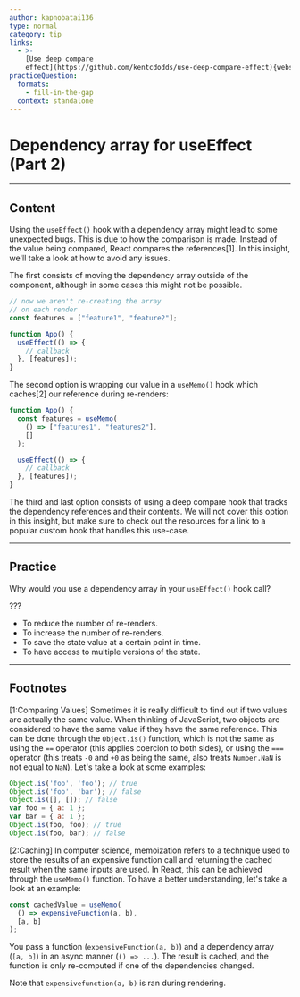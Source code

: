 ```yaml
---
author: kapnobatai136
type: normal
category: tip
links:
  - >-
    [Use deep compare
    effect](https://github.com/kentcdodds/use-deep-compare-effect){website}
practiceQuestion:
  formats:
    - fill-in-the-gap
  context: standalone
---
```


# Dependency array for useEffect (Part 2)


---

## Content

Using the `useEffect()` hook with a dependency array might lead to some unexpected bugs. This is due to how the comparison is made. Instead of the value being compared, React compares the references[1]. In this insight, we'll take a look at how to avoid any issues. 

The first consists of moving the dependency array outside of the component, although in some cases this might not be possible.

```js
// now we aren't re-creating the array
// on each render
const features = ["feature1", "feature2"];

function App() {
  useEffect(() => {
    // callback
  }, [features]);
}
```

The second option is wrapping our value in a `useMemo()` hook which caches[2] our reference during re-renders:

```js
function App() {
  const features = useMemo(
    () => ["features1", "features2"],
    []
  );

  useEffect(() => {
    // callback
  }, [features]);
}
```

The third and last option consists of using a deep compare hook that tracks the dependency references and their contents. We will not cover this option in this insight, but make sure to check out the resources for a link to a popular custom hook that handles this use-case.


---

## Practice

Why would you use a dependency array in your `useEffect()` hook call?

???

- To reduce the number of re-renders.
- To increase the number of re-renders.
- To save the state value at a certain point in time.
- To have access to multiple versions of the state.


---

## Footnotes

[1:Comparing Values]
Sometimes it is really difficult to find out if two values are actually the same value. When thinking of JavaScript, two objects are considered to have the same value if they have the same reference. This can be done through the `Object.is()` function, which is not the same as using the `==` operator (this applies coercion to both sides), or using the `===` operator (this treats `-0` and `+0` as being the same, also treats `Number.NaN` is not equal to `NaN`). Let's take a look at some examples:

```js
Object.is('foo', 'foo'); // true
Object.is('foo', 'bar'); // false
Object.is([], []); // false
var foo = { a: 1 };
var bar = { a: 1 };
Object.is(foo, foo); // true
Object.is(foo, bar); // false
```

[2:Caching]
In computer science, memoization refers to a technique used to store the results of an expensive function call and returning the cached result when the same inputs are used. In React, this can be achieved through the `useMemo()` function. To have a better understanding, let's take a look at an example:

```js
const cachedValue = useMemo(
  () => expensiveFunction(a, b),
  [a, b]
);
```

You pass a function (`expensiveFunction(a, b)`) and a dependency array (`[a, b]`) in an async manner (`() => ...`). The result is cached, and the function is only re-computed if one of the dependencies changed.

Note that `expensivefunction(a, b)` is ran during rendering.

